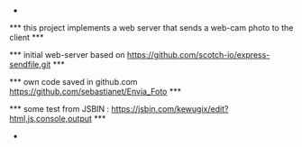 
*

*** this project implements a web server that sends a web-cam photo to the client  ***

*** initial web-server based on https://github.com/scotch-io/express-sendfile.git  ***

*** own code saved in github.com https://github.com/sebastianet/Envia_Foto         ***

*** some test from JSBIN : https://jsbin.com/kewugix/edit?html,js,console,output   ***

*
